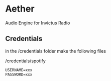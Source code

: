 # Aether

Audio Engine for Invictus Radio

## Credentials

in the /credentials folder make the following files

/credentials/spotify

```
USERNAME=xxx
PASSWORD=xxx
```
